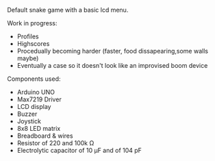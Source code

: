 Default snake game with a basic lcd menu.

Work in progress:
- Profiles
- Highscores
- Procedually becoming harder (faster, food dissapearing,some walls maybe)
- Eventually a case so it doesn't look like an improvised boom device

Components used:
- Arduino UNO
- Max7219 Driver
- LCD display
- Buzzer
- Joystick
- 8x8 LED matrix
- Breadboard & wires 
- Resistor of 220 and 100k Ω
- Electrolytic capacitor of 10 µF and of 104 pF
